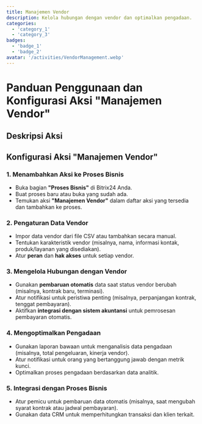 ```yaml
---
title: Manajemen Vendor
description: Kelola hubungan dengan vendor dan optimalkan pengadaan.
categories: 
  - 'category_1'
  - 'category_3'
badges: 
  - 'badge_1'
  - 'badge_2'
avatar: '/activities/VendorManagement.webp'
---
```


# Panduan Penggunaan dan Konfigurasi Aksi "Manajemen Vendor"

## Deskripsi Aksi

## **Konfigurasi Aksi "Manajemen Vendor"**

### 1. Menambahkan Aksi ke Proses Bisnis
- Buka bagian **"Proses Bisnis"** di Bitrix24 Anda.
- Buat proses baru atau buka yang sudah ada.
- Temukan aksi **"Manajemen Vendor"** dalam daftar aksi yang tersedia dan tambahkan ke proses.

### 2. Pengaturan Data Vendor
- Impor data vendor dari file CSV atau tambahkan secara manual.
- Tentukan karakteristik vendor (misalnya, nama, informasi kontak, produk/layanan yang disediakan).
- Atur **peran** dan **hak akses** untuk setiap vendor.

### 3. Mengelola Hubungan dengan Vendor
- Gunakan **pembaruan otomatis** data saat status vendor berubah (misalnya, kontrak baru, terminasi).
- Atur notifikasi untuk peristiwa penting (misalnya, perpanjangan kontrak, tenggat pembayaran).
- Aktifkan **integrasi dengan sistem akuntansi** untuk pemrosesan pembayaran otomatis.

### 4. Mengoptimalkan Pengadaan
- Gunakan laporan bawaan untuk menganalisis data pengadaan (misalnya, total pengeluaran, kinerja vendor).
- Atur notifikasi untuk orang yang bertanggung jawab dengan metrik kunci.
- Optimalkan proses pengadaan berdasarkan data analitik.

### 5. Integrasi dengan Proses Bisnis
- Atur pemicu untuk pembaruan data otomatis (misalnya, saat mengubah syarat kontrak atau jadwal pembayaran).
- Gunakan data CRM untuk memperhitungkan transaksi dan klien terkait.
